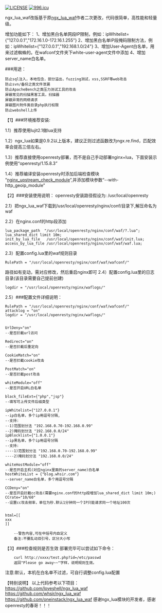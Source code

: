 [![LICENSE](https://img.shields.io/badge/license-Anti%20996-blue.svg)](https://github.com/996icu/996.ICU/blob/master/LICENSE)
[![996.icu](https://img.shields.io/badge/link-996.icu-red.svg)](https://996.icu) 

ngx_lua_waf改版基于原[ngx_lua_waf](https://github.com/loveshell/ngx_lua_waf)作者二次更改，代码很简单，高性能和轻量级。


增加功能如下：
1、增加黑白名单网段IP限制，例如：ipWhitelist={"127.0.0.1","172.16.1.0-172.16.1.255"}
2、增加黑白名单IP段掩码限制方法，例如：ipWhitelist={"127.0.0.1","192.168.1.0/24"}
3、增加User-Agent白名单，用来过滤蜘蛛的。在wafconf文件夹下white-user-agent文件中添加
4、增加server_name白名单。




###用途：

	防止sql注入，本地包含，部分溢出，fuzzing测试，xss,SSRF等web攻击
	防止svn/备份之类文件泄漏
	防止ApacheBench之类压力测试工具的攻击
	屏蔽常见的扫描黑客工具，扫描器
	屏蔽异常的网络请求
	屏蔽图片附件类目录php执行权限
	防止webshell上传
	
【1】###环境推荐安装:

1.1）推荐使用lujit2.1做lua支持

1.2）ngx_lua如果是0.9.2以上版本，建议正则过滤函数改为ngx.re.find，匹配效率会提高三倍左右。

1.3）推荐直接使用openresty部署，而不是自己手动部署nginx+lua，下面安装示例使用“openresty/1.15.8.3”

1.4）推荐编译安装openresty时添加后端检查模块 “[nginx_upstream_check_module](https://github.com/yaoweibin/nginx_upstream_check_module)”,并添加模块参数“--with-http_geoip_module”


【2】###安装使用说明：
openresty安装路径假设为: /usr/local/openresty

2.1）把ngx_lua_waf下载到/usr/local/openresty/nginx/conf/目录下,解压命名为waf

2.2）在nginx.conf的http段添加

    lua_package_path  "/usr/local/openresty/nginx/conf/waf/?.lua";
    lua_shared_dict limit 10m;
    init_by_lua_file   /usr/local/openresty/nginx/conf/waf/init.lua;
    access_by_lua_file /usr/local/openresty/nginx/conf/waf/waf.lua;
		
2.3）配置config.lua里的waf规则目录

    RulePath = "/usr/local/openresty/nginx/conf/waf/wafconf/"

路径如有变动，需对应修改，然后重启nginx即可
2.4）配置config.lua里的日志目录(该目录需要自己提前创建)

    logdir = "/usr/local/openresty/nginx/waflogs/"

2.5）###配置文件详细说明：

	RulePath = "/usr/local/openresty/nginx/conf/waf/wafconf/"
	attacklog = "on"
	logdir = "/usr/local/openresty/nginx/waflogs/"


	UrlDeny="on"
	--是否拦截url访问

	Redirect="on"
	--是否拦截后重定向

	CookieMatch="on"
	--是否拦截cookie攻击

	PostMatch="on"
	--是否拦截post攻击

	whiteModule="off"
	--是否开启URL白名单

	black_fileExt={"php","jsp"}
	--填写可上传文件后缀类型

	ipWhitelist={"127.0.0.1"}
	--ip白名单，多个ip用逗号分隔,
	--支持:
	--1)范围划分法 "192.168.0.70-192.168.0.99"  
	--2)掩码划分法 "192.168.0.0/24"
	ipBlocklist={"1.0.0.1"}
	--ip黑名单，多个ip用逗号分隔
	--支持:
	----1)范围划分法 "192.168.0.70-192.168.0.99"  
	----2)掩码划分法 "192.168.0.0/24"

	whiteHostModule="off"
	--是否开启主机(对应nginx里面的server_name)白名单
	hostWhiteList = {"blog.whsir.com"}
	--server_name白名单，多个用逗号分隔

	CCDeny="on"
	--是否开启拦截cc攻击(需要nginx.conf的http段增加lua_shared_dict limit 10m;)
	CCrate="10/60"
	--设置cc攻击频率，单位为秒.默认1分钟同一个IP只能请求同一个地址100次


	html=[[
	xxx
	]]

        --警告内容,可在中括号内自定义
        备注:不要乱动双引号，区分大小写
		
【3】###检查规则是否生效
部署完毕可以尝试如下命令：

        curl http://xxxx/test.php?id=/etc/passwd
        返回"Please go away~~"字样，说明规则生效。
		
注意:默认，本机在白名单不过滤，可自行调整config.lua配置


【特别说明】
以上代码参考以下项目：
https://github.com/loveshell/ngx_lua_waf
https://github.com/whsir/ngx_lua_waf
https://github.com/oneinstack/ngx_lua_waf
感谢ngx_lua模块的开发者，感谢openresty的春哥！！！

